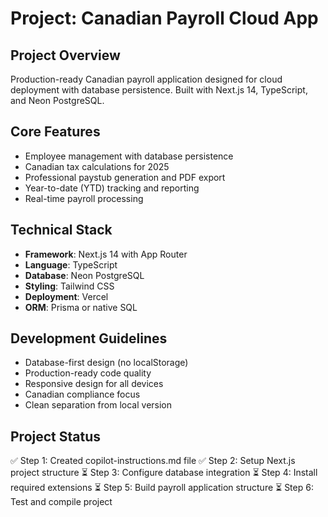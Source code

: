 <!-- Canadian Payroll Cloud App - Database-First Architecture -->

# Project: Canadian Payroll Cloud App

## Project Overview
Production-ready Canadian payroll application designed for cloud deployment with database persistence. Built with Next.js 14, TypeScript, and Neon PostgreSQL.

## Core Features
- Employee management with database persistence
- Canadian tax calculations for 2025
- Professional paystub generation and PDF export
- Year-to-date (YTD) tracking and reporting
- Real-time payroll processing

## Technical Stack
- **Framework**: Next.js 14 with App Router
- **Language**: TypeScript
- **Database**: Neon PostgreSQL
- **Styling**: Tailwind CSS
- **Deployment**: Vercel
- **ORM**: Prisma or native SQL

## Development Guidelines
- Database-first design (no localStorage)
- Production-ready code quality
- Responsive design for all devices
- Canadian compliance focus
- Clean separation from local version

## Project Status
✅ Step 1: Created copilot-instructions.md file
✅ Step 2: Setup Next.js project structure
⏳ Step 3: Configure database integration
⏳ Step 4: Install required extensions
⏳ Step 5: Build payroll application structure
⏳ Step 6: Test and compile project